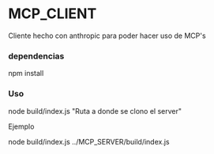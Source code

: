 # MCP_CLIENT
Cliente hecho con anthropic para poder hacer uso de MCP's

### dependencias
npm install


### Uso
node build/index.js "Ruta a donde se clono el server"

Ejemplo

node build/index.js ../MCP_SERVER/build/index.js